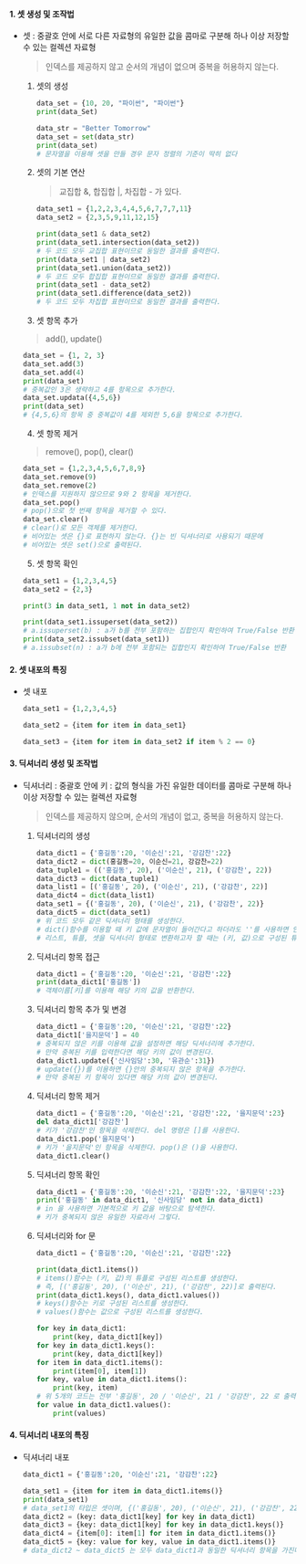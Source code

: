 #### 1. 셋 생성 및 조작법

* 셋 : 중괄호 안에 서로 다른 자료형의 유일한 값을 콤마로 구분해 하나 이상 저장할 수 있는 컬렉션 자료형

  > 인덱스를 제공하지 않고 순서의 개념이 없으며 중복을 허용하지 않는다.

  1. 셋의 생성

     ```python
     data_set = {10, 20, "파이썬", "파이썬"}
     print(data_Set)
     
     data_str = "Better Tomorrow"
     data_set = set(data_str)
     print(data_set)
     # 문자열을 이용해 셋을 만들 경우 문자 정렬의 기준이 딱히 없다
     ```

  2. 셋의 기본 연산

     > 교집합 &, 합집합 |, 차집합 - 가 있다.

     ```python
     data_set1 = {1,2,2,3,4,4,5,6,7,7,7,11}
     data_set2 = {2,3,5,9,11,12,15}
     
     print(data_set1 & data_set2)
     print(data_set1.intersection(data_set2))
     # 두 코드 모두 교집합 표현이므로 동일한 결과를 출력한다.
     print(data_set1 | data_set2)
     print(data_set1.union(data_set2))
     # 두 코드 모두 합집합 표현이므로 동일한 결과를 출력한다.
     print(data_set1 - data_set2)
     print(data_set1.difference(data_set2))
     # 두 코드 모두 차집합 표현이므로 동일한 결과를 출력한다.
     ```

  3.  셋 항목 추가

     > add(), update()

     ```python
     data_set = {1, 2, 3}
     data_set.add(3)
     data_set.add(4)
     print(data_set)
     # 중복값인 3은 생략하고 4를 항목으로 추가한다.
     data_set.updata({4,5,6})
     print(data_set)
     # {4,5,6}의 항목 중 중복값이 4를 제외한 5,6을 항목으로 추가한다.
     ```

  4.  셋 항목 제거

     > remove(), pop(), clear()

     ```python
     data_set = {1,2,3,4,5,6,7,8,9}
     data_set.remove(9)
     data_set.remove(2)
     # 인덱스를 지원하지 않으므로 9와 2 항목을 제거한다.
     data_set.pop()
     # pop()으로 첫 번째 항목을 제거할 수 있다.
     data_set.clear()
     # clear()로 모든 객체를 제거한다.
     # 비어있는 셋은 {}로 표현하지 않는다. {}는 빈 딕셔너리로 사용되기 때문에
     # 비어있는 셋은 set()으로 출력된다.
     ```

  5.  셋 항목 확인

     ```python
     data_set1 = {1,2,3,4,5}
     data_set2 = {2,3}
     
     print(3 in data_set1, 1 not in data_set2)
     
     print(data_set1.issuperset(data_set2))
     # a.issuperset(b) : a가 b를 전부 포함하는 집합인지 확인하여 True/False 반환
     print(data_set2.issubset(data_set1))
     # a.issubset(n) : a가 b에 전부 포함되는 집합인지 확인하여 True/False 반환
     ```

     

#### 2. 셋 내포의 특징

* 셋 내포

  ```python
  data_set1 = {1,2,3,4,5}
  
  data_set2 = {item for item in data_set1}
  
  data_set3 = {item for item in data_set2 if item % 2 == 0}
  ```

  

#### 3. 딕셔너리 생성 및 조작법

* 딕셔너리 : 중괄호 안에 키 : 값의 형식을 가진 유일한 데이터를 콤마로 구분해 하나 이상 저장할 수 있는 컬렉션 자료형

  > 인덱스를 제공하지 않으며, 순서의 개념이 없고, 중복을 허용하지 않는다.

  1. 딕셔너리의 생성

     ```python
     data_dict1 = {'홍길동':20, '이순신':21, '강감찬':22}
     data_dict2 = dict(홍길동=20, 이순신=21, 강감찬=22)
     data_tuple1 = (('홍길동', 20), ('이순신', 21), ('강감찬', 22))
     data_dict3 = dict(data_tuple1)
     data_list1 = [('홍길동', 20), ('이순신', 21), ('강감찬', 22)]
     data_dict4 = dict(data_list1)
     data_set1 = {('홍길동', 20), ('이순신', 21), ('강감찬', 22)}
     data_dict5 = dict(data_set1)
     # 위 코드 모두 같은 딕셔너리 형태를 생성한다.
     # dict()함수를 이용할 때 키 값에 문자열이 들어간다고 하더라도 ''를 사용하면 안된다.
     # 리스트, 튜플, 셋을 딕셔너리 형태로 변환하고자 할 때는 (키, 값)으로 구성된 튜플을 항목으로 지정해야 한다.
     ```

  2. 딕셔너리 항목 접근

     ```python
     data_dict1 = {'홍길동':20, '이순신':21, '강감찬':22}
     print(data_dict1['홍길동'])
     # 객체이름[키]를 이용해 해당 키의 값을 반환한다.
     ```

  3. 딕셔너리 항목 추가 및 변경

     ```python
     data_dict1 = {'홍길동':20, '이순신':21, '강감찬':22}
     data_dict1['을지문덕'] = 40
     # 중복되지 않은 키를 이용해 값을 설정하면 해당 딕셔너리에 추가한다.
     # 만약 중복된 키를 입력한다면 해당 키의 값이 변경된다.
     data_dict1.update({'신사임당':30, '유관순':31})
     # update({})를 이용하면 {}안의 중복되지 않은 항목을 추가한다.
     # 만약 중복된 키 항목이 있다면 해당 키의 값이 변경된다.
     ```

  4. 딕셔너리 항목 제거

     ```python
     data_dict1 = {'홍길동':20, '이순신':21, '강감찬':22, '을지문덕':23}
     del data_dict1['강감찬']
     # 키가 '강감찬'인 항목을 삭제한다. del 명령은 []를 사용한다.
     data_dict1.pop('을지문덕')
     # 키가 '을지문덕'인 항목을 삭제한다. pop()은 ()을 사용한다.
     data_dict1.clear()
     ```

  5. 딕셔너리 항목 확인

     ```python
     data_dict1 = {'홍길동':20, '이순신':21, '강감찬':22, '을지문덕':23}
     print('홍길동' in data_dict1, '신사임당' not in data_dict1)
     # in 을 사용하면 기본적으로 키 값을 바탕으로 탐색한다.
     # 키가 중복되지 않은 유일한 자료라서 그렇다.
     ```

  6. 딕셔너리와 for 문

     ```python
     data_dict1 = {'홍길동':20, '이순신':21, '강감찬':22}
     
     print(data_dict1.items())
     # items()함수는 (키, 값)의 튜플로 구성된 리스트를 생성한다.
     # 즉, [('홍길동', 20), ('이순신', 21), ('강감찬', 22)]로 출력된다.
     print(data_dict1.keys(), data_dict1.values())
     # keys()함수는 키로 구성된 리스트를 생성한다.
     # values()함수는 값으로 구성된 리스트를 생성한다.
     
     for key in data_dict1:
         print(key, data_dict1[key])
     for key in data_dict1.keys():
         print(key, data_dict1[key])
     for item in data_dict1.items():
         print(item[0], item[1])
     for key, value in data_dict1.items():
         print(key, item)
     # 위 5개의 코드는 전부 '홍길동', 20 / '이순신', 21 / '강감찬', 22 로 출력한다.    
     for value in data_dict1.values():
         print(values)
     ```

     

#### 4. 딕셔너리 내포의 특징

* 딕셔너리 내포

  ```python
  data_dict1 = {'홍길동':20, '이순신':21, '강감찬':22}
  
  data_set1 = {item for item in data_dict1.items()}
  print(data_set1)
  # data_set1의 타입은 셋이며, {('홍길동', 20), ('이순신', 21), ('강감찬', 22)}로 출력
  data_dict2 = (key: data_dict1[key] for key in data_dict1)
  data_dict3 = {key: data_dict1[key] for key in data_dict1.keys()}
  data_dict4 = {item[0]: item[1] for item in data_dict1.items()}
  data_dict5 = {key: value for key, value in data_dict1.items()}
  # data_dict2 ~ data_dict5 는 모두 data_dict1과 동일한 딕셔너리 항목을 가진다.
  ```

  

